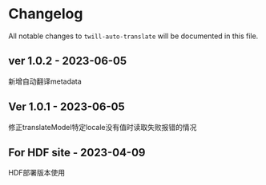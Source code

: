 # Changelog

All notable changes to `twill-auto-translate` will be documented in this file.

## ver 1.0.2 - 2023-06-05

新增自动翻译metadata

## Ver 1.0.1 - 2023-06-05

修正translateModel特定locale没有值时读取失败报错的情况

## For HDF site - 2023-04-09

HDF部署版本使用
